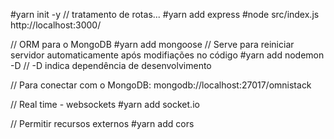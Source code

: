#yarn init -y
// tratamento de rotas...
#yarn add express
#node src/index.js
http://localhost:3000/

// ORM para o MongoDB
#yarn add mongoose
// Serve para reiniciar servidor automaticamente após modifiações no código
#yarn add nodemon -D
// -D indica dependência de desenvolvimento

// Para conectar com o MongoDB: mongodb://localhost:27017/omnistack

// Real time - websockets
#yarn add socket.io

// Permitir recursos externos
#yarn add cors